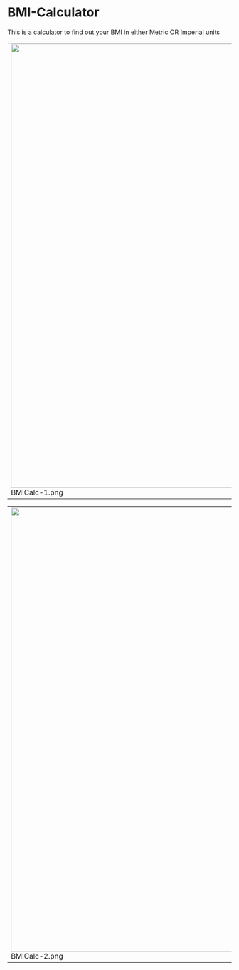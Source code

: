# BMI-Calculator

This is a calculator to find out your BMI in either Metric OR Imperial units

<table><tr>
<tr>
<td valign="bottom">
<img src="./BMICalc-1" width="1000"><br>
BMICalc-1.png
</td>
  
  <table><tr>
<tr>
<td valign="bottom">
<img src="./BMICalc-2" width="1000"><br>
BMICalc-2.png
</td>
